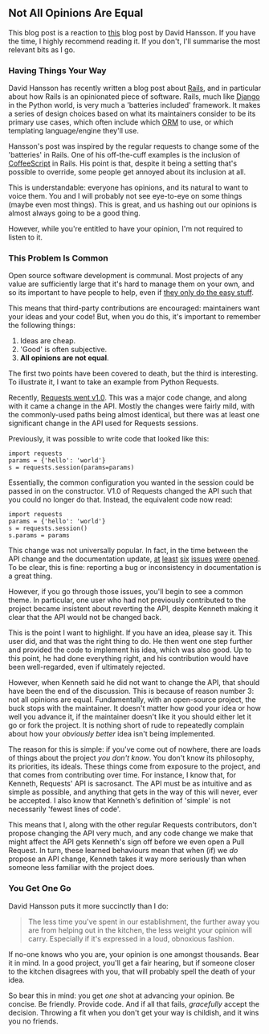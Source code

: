 ## Not All Opinions Are Equal

This blog post is a reaction to
[this](http://david.heinemeierhansson.com/2012/rails-is-omakase.html) blog post
by David Hansson. If you have the time, I highly recommend reading it. If you
don't, I'll summarise the most relevant bits as I go.

### Having Things Your Way

David Hansson has recently written a blog post about
[Rails](http://rubyonrails.org/), and in particular about how Rails is an
opinionated piece of software. Rails, much like
[Django](https://www.djangoproject.com/) in the Python world, is very much a
'batteries included' framework. It makes a series of design choices based on
what its maintainers consider to be its primary use cases, which often include
which [ORM](http://en.wikipedia.org/wiki/Object-relational_mapping) to use, or
which templating language/engine they'll use.

Hansson's post was inspired by the regular requests to
change some of the 'batteries' in Rails. One of his off-the-cuff examples is
the inclusion of [CoffeeScript](http://coffeescript.org/) in Rails. His point
is that, despite it being a setting that's possible to override, some people
get annoyed about its inclusion at all.

This is understandable: everyone has opinions, and its natural to want to voice
them. You and I will probably not see eye-to-eye on some things (maybe even
most things). This is great, and us hashing out our opinions is almost always
going to be a good thing.

However, while you're entitled to have your opinion, I'm not required to listen
to it.

### This Problem Is Common

Open source software development is
communal. Most projects of any value are sufficiently large that it's hard to
manage them on your own, and so its important to have people to help, even if
[they only do the easy stuff](/2012/11/Not_Everyone_Needs_To_Be_A_Rockstar/).

This means that third-party
contributions are encouraged: maintainers want your ideas and your code! But,
when you do this, it's important to remember the following things:

1. Ideas are cheap.
2. 'Good' is often subjective.
3. **All opinions are not equal**.

The first two points have been covered to death, but the third is interesting.
To illustrate it, I want to take an example from Python Requests.

Recently,
[Requests went v1.0](http://kennethreitz.com/announcing-requests-v100.html).
This was a major code change, and along with it came a change in the API.
Mostly the changes were fairly mild, with the commonly-used paths being almost
identical, but there was at least one significant change in
the API used for Requests sessions.

Previously, it was possible to write code that looked like this:

    import requests
    params = {'hello': 'world'}
    s = requests.session(params=params)

Essentially, the common configuration you wanted in the session could be passed
in on the constructor. V1.0 of Requests changed the API such that you could no
longer do that. Instead, the equivalent code now read:

    import requests
    params = {'hello': 'world'}
    s = requests.session()
    s.params = params

This change was not universally popular. In fact, in the time between the API
change and the documentation update,
[at](https://github.com/kennethreitz/requests/issues/1034)
[least](https://github.com/kennethreitz/requests/issues/1038)
[six](https://github.com/kennethreitz/requests/issues/1039)
[issues](https://github.com/kennethreitz/requests/issues/1040)
[were](https://github.com/kennethreitz/requests/issues/1042)
[opened](https://github.com/kennethreitz/requests/issues/1057). To be clear,
this is fine: reporting a bug or inconsistency in documentation is a great
thing.

However, if you go through those issues, you'll begin to see a common theme. In
particular, one user who had not previously contributed to the project became
insistent about reverting the API, despite Kenneth making it clear
that the API would not be changed back.

This is the point I want to highlight. If you have an idea, please say it. This
user did, and that was the right thing to do. He then went one step further and
provided the code to implement his idea, which was also good.
Up to this point, he had done
everything right, and his contribution would have been well-regarded, even if
ultimately rejected.

However, when Kenneth said he did not want to change the API, that should have
been the end of the discussion. This is because of reason number 3: not all
opinions are equal. Fundamentally, with an open-source project, the buck stops
with the maintainer. It doesn't matter how good your idea or how well you
advance it, if the maintainer doesn't like it you should either let it go or
fork the project. It is nothing short of rude to repeatedly complain about how
your _obviously better_ idea isn't being implemented.

The reason for this is simple: if you've come out of nowhere, there are loads
of things about the project _you don't know_. You don't know its philosophy,
its priorities, its ideals. These things come from exposure to the project, and
that comes from contributing over time. For instance, I know that, for Kenneth,
Requests' API is sacrosanct. The API must be as intuitive and as simple as
possible, and anything that gets in the way of this will never, ever be
accepted. I also know that Kenneth's definition of 'simple' is not necessarily
'fewest lines of code'.

This means that I, along with the other regular Requests contributors, don't
propose changing the API very much, and any code change we make that might
affect the API gets Kenneth's sign off before we even open a Pull Request. In
turn, these learned behaviours mean that when (if) we _do_ propose an API
change, Kenneth takes it way more seriously than when someone less familiar
with the project does.

### You Get One Go

David Hansson puts it more succinctly than I do:

> The less time you've spent in our establishment, the further away you are
> from helping out in the kitchen, the less weight your opinion will carry.
> Especially if it's expressed in a loud, obnoxious fashion.

If no-one knows who you are, your opinion is one amongst thousands. Bear
it in mind. In a good project, you'll get a fair hearing, but if someone closer
to the kitchen disagrees with you, that will probably spell the death of your
idea.

So bear this in mind: you get _one_ shot at advancing your opinion. Be concise.
Be friendly. Provide code. And if all that fails, _gracefully_ accept the
decision. Throwing a fit when you don't get your way is childish, and it wins
you no friends.
